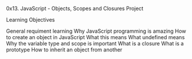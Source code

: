 0x13. JavaScript - Objects, Scopes and Closures Project

Learning Objectives

General requiment learning
Why JavaScript programming is amazing
How to create an object in JavaScript
What this means
What undefined means
Why the variable type and scope is important
What is a closure
What is a prototype
How to inherit an object from another

